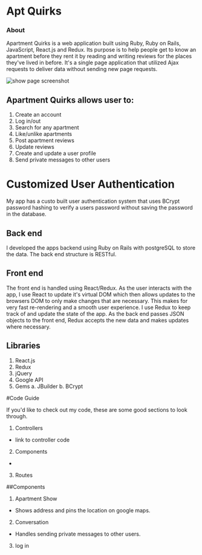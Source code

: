 # Apt Quirks

### About

Apartment Quirks is a web application built using Ruby, Ruby on Rails, JavaScript, React.js and Redux. Its purpose is to help people get to know an apartment before they rent it by reading and writing reviews for the places they've lived in before. It's a single page application that utilized Ajax requests to deliver data without sending new page requests.

![show page screenshot](https://github.com/Madhava-Hansen/AptQuirks/app/assets/images/show_page_screen_shot.jpg)

## Apartment Quirks allows user to:

1. Create an account
2. Log in/out
3. Search for any apartment
4. Like/unlike apartments
5. Post apartment reviews
6. Update reviews
7. Create and update a user profile
8. Send private messages to other users

# Customized User Authentication

My app has a custo built user authentication system that uses BCrypt password hashing to verify a users password without saving the password in the database.

## Back end
I developed the apps backend using Ruby on Rails with postgreSQL to store the data. The back end structure is RESTful.

## Front end

The front end is handled using React/Redux. As the user interacts with the app, I use React to update it's virtual DOM which then allows updates to the browsers DOM to only make changes that are necessary. This makes for very fast re-rendering and a smooth user experience. I use Redux to keep track of and update the state of the app. As the back end passes JSON objects to the front end, Redux accepts the new data and makes updates where necessary.

## Libraries

1. React.js
2. Redux
3. jQuery
4. Google API
5. Gems
  a. JBuilder
  b. BCrypt

#Code Guide

If you'd like to check out my code, these are some good sections to look through.

1. Controllers
  * link to controller code
2. Components
  *
3. Routes


##Components

1. Apartment Show
  * Shows address and pins the location on google maps.
2. Conversation
  * Handles sending private messages to other users.
3. log in
